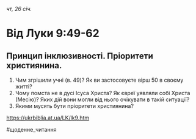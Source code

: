 
_чт, 26 січ._

# Від Луки 9:49-62

## Принцип інклюзивності. Пріоритети християнина.
1. Чим згрішили учні (в. 49)? Як ви застосовуєте вірш 50 в своєму житті?
2. Чому помста не в дусі Ісуса Христа? Як євреї уявляли собі Христа (Месію)? Яких дій вони могли від нього очікувати в такій ситуації?
3. Якими мусять бути пріоритети християнина?

https://ukrbiblia.at.ua/LK/lk9.htm

#щоденне_читання
